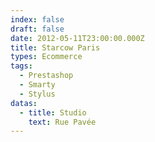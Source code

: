 ```yaml
---
index: false
draft: false
date: 2012-05-11T23:00:00.000Z
title: Starcow Paris
types: Ecommerce
tags:
  - Prestashop
  - Smarty
  - Stylus
datas:
  - title: Studio
    text: Rue Pavée
---
```

